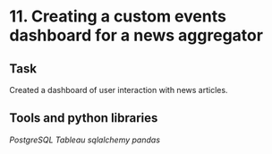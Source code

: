 # 11. Creating a custom events dashboard for a news aggregator

## Task

Created a dashboard of user interaction with news articles.  

## Tools and python libraries

*PostgreSQL* *Tableau* *sqlalchemy* *pandas*
